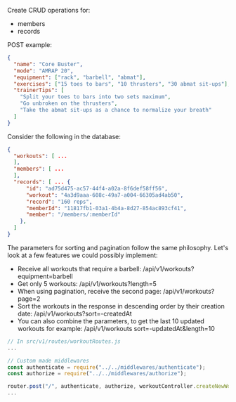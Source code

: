 Create CRUD operations for:

- members
- records

POST example:

```json
{
  "name": "Core Buster",
  "mode": "AMRAP 20",
  "equipment": ["rack", "barbell", "abmat"],
  "exercises": ["15 toes to bars", "10 thrusters", "30 abmat sit-ups"],
  "trainerTips": [
    "Split your toes to bars into two sets maximum",
    "Go unbroken on the thrusters",
    "Take the abmat sit-ups as a chance to normalize your breath"
  ]
}
```

Consider the following in the database:

```json
{
  "workouts": [ ...
  ],
  "members": [ ...
  ],
  "records": [ ... {
      "id": "ad75d475-ac57-44f4-a02a-8f6def58ff56",
      "workout": "4a3d9aaa-608c-49a7-a004-66305ad4ab50",
      "record": "160 reps",
      "memberId": "11817fb1-03a1-4b4a-8d27-854ac893cf41",
      "member": "/members/:memberId"
    },
  ]
}
```

The parameters for sorting and pagination follow the same philosophy. Let's look at a few features we could possibly implement:

- Receive all workouts that require a barbell: /api/v1/workouts?equipment=barbell
- Get only 5 workouts: /api/v1/workouts?length=5
- When using pagination, receive the second page: /api/v1/workouts?page=2
- Sort the workouts in the response in descending order by their creation date: /api/v1/workouts?sort=-createdAt
- You can also combine the parameters, to get the last 10 updated workouts for example: /api/v1/workouts sort=-updatedAt&length=10

```javascript
// In src/v1/routes/workoutRoutes.js
...

// Custom made middlewares
const authenticate = require("../../middlewares/authenticate");
const authorize = require("../../middlewares/authorize");

router.post("/", authenticate, authorize, workoutController.createNewWorkout);
...
```
